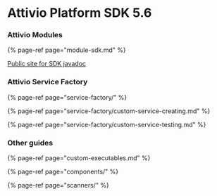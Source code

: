 # Attivio Platform SDK 5.6

### Attivio Modules

{% page-ref page="module-sdk.md" %}

[Public site for SDK javadoc](https://attivio.github.io/sdk-5.5-javadoc/index.html)

### Attivio Service Factory

{% page-ref page="service-factory/" %}

{% page-ref page="service-factory/custom-service-creating.md" %}

{% page-ref page="service-factory/custom-service-testing.md" %}

### Other guides

{% page-ref page="custom-executables.md" %}

{% page-ref page="components/" %}

{% page-ref page="scanners/" %}




